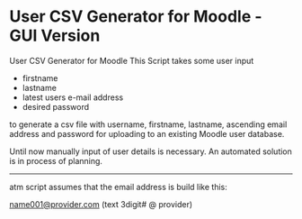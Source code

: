 # User CSV Generator for Moodle - GUI Version
User CSV Generator for Moodle
This Script takes some user input 
- firstname
- lastname
- latest users e-mail address 
- desired password

to generate a csv file with username, firstname, lastname, ascending email address and password for uploading to an existing Moodle user database.

Until now manually input of user details is necessary. An automated solution is in process of planning.

---
atm script assumes that the email address is build like this:

name001@provider.com
(text 3digit# @ provider)
